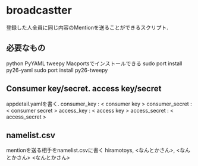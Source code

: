broadcastter
============
登録した人全員に同じ内容のMentionを送ることができるスクリプト.

必要なもの
----------
python 
PyYAML 
tweepy 
Macportsでインストールできる
	sudo port install py26-yaml
	sudo port install py26-tweepy

Consumer key/secret. access key/secret
--------------------------------------
appdetail.yamlを書く.
	consumer_key : < consumer key >
	consumer_secret : < consumer secret >
	access_key : < access key >
	access_secret : < access_secret >

namelist.csv
------------
mentionを送る相手をnamelist.csvに書く
	hiramotoys, <なんとかさん>, <なんとかさん>
	<なんとかさん>